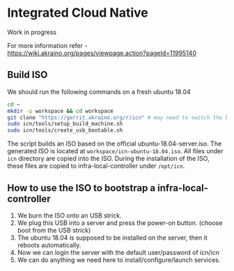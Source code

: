 # Integrated Cloud Native

Work in progress

For more information refer - https://wiki.akraino.org/pages/viewpage.action?pageId=11995140

## Build ISO

We should run the following commands on a fresh ubuntu 18.04

```bash
cd ~
mkdir -p workspace && cd workspace
git clone "https://gerrit.akraino.org/r/icn" # may need to switch the branch based on your case
sudo icn/tools/setup_build_machine.sh
sudo icn/tools/create_usb_bootable.sh
```

The script builds an ISO based on the official ubuntu-18.04-server.iso. The generated ISO
is located at `workspace/icn-ubuntu-18.04.iso`.
All files under `icn` directory are copied into the ISO. During the installation of the ISO,
these files are copied to infra-local-controller under `/opt/icn`.

## How to use the ISO to bootstrap a infra-local-controller

1. We burn the ISO onto an USB strick.
2. We plug this USB into a server and press the power-on button. (choose boot from the USB strick)
3. The ubuntu 18.04 is supposed to be installed on the server, then it reboots automatically.
4. Now we can login the server with the default user/password of icn/icn
5. We can do anything we need here to install/configure/launch services.
